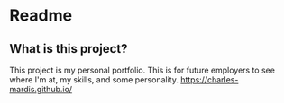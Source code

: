 # Readme
## What is this project?
This project is my personal portfolio. This is for future employers to see where I'm at, my skills, and some personality.
https://charles-mardis.github.io/ 